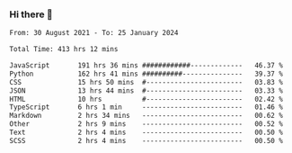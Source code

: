 ### Hi there 👋

<!--
**dominoto/dominoto** is a ✨ _special_ ✨ repository because its `README.md` (this file) appears on your GitHub profile.

Here are some ideas to get you started:

- 🔭 I’m currently working on ...
- 🌱 I’m currently learning ...
- 👯 I’m looking to collaborate on ...
- 🤔 I’m looking for help with ...
- 💬 Ask me about ...
- 📫 How to reach me: ...
- 😄 Pronouns: ...
- ⚡ Fun fact: ...
-->
<!--START_SECTION:waka-->

```txt
From: 30 August 2021 - To: 25 January 2024

Total Time: 413 hrs 12 mins

JavaScript       191 hrs 36 mins ############-------------   46.37 %
Python           162 hrs 41 mins ##########---------------   39.37 %
CSS              15 hrs 50 mins  #------------------------   03.83 %
JSON             13 hrs 44 mins  #------------------------   03.33 %
HTML             10 hrs          #------------------------   02.42 %
TypeScript       6 hrs 1 min     -------------------------   01.46 %
Markdown         2 hrs 34 mins   -------------------------   00.62 %
Other            2 hrs 9 mins    -------------------------   00.52 %
Text             2 hrs 4 mins    -------------------------   00.50 %
SCSS             2 hrs 4 mins    -------------------------   00.50 %
```

<!--END_SECTION:waka-->
